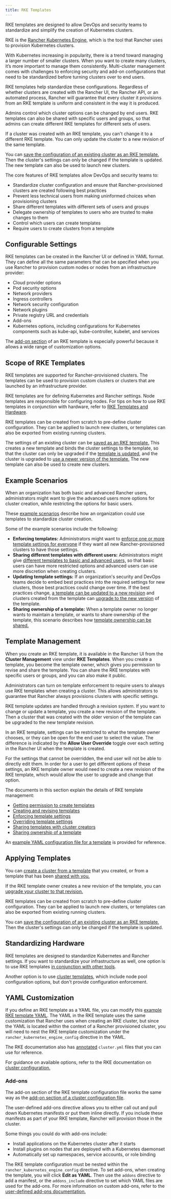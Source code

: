 ```yaml
---
title: RKE Templates
---
```


RKE templates are designed to allow DevOps and security teams to standardize and simplify the creation of Kubernetes clusters.

RKE is the [Rancher Kubernetes Engine,](https://rancher.com/docs/rke/latest/en/) which is the tool that Rancher uses to provision Kubernetes clusters.

With Kubernetes increasing in popularity, there is a trend toward managing a larger number of smaller clusters. When you want to create many clusters, it’s more important to manage them consistently. Multi-cluster management comes with challenges to enforcing security and add-on configurations that need to be standardized before turning clusters over to end users.

RKE templates help standardize these configurations. Regardless of whether clusters are created with the Rancher UI, the Rancher API, or an automated process, Rancher will guarantee that every cluster it provisions from an RKE template is uniform and consistent in the way it is produced.

Admins control which cluster options can be changed by end users. RKE templates can also be shared with specific users and groups, so that admins can create different RKE templates for different sets of users.

If a cluster was created with an RKE template, you can't change it to a different RKE template. You can only update the cluster to a new revision of the same template.

You can [save the configuration of an existing cluster as an RKE template.](../how-to-guides/new-user-guides/authentication-permissions-and-global-configuration/about-rke1-templates/apply-templates.md#converting-an-existing-cluster-to-use-an-rke-template) Then the cluster's settings can only be changed if the template is updated. The new template can also be used to launch new clusters.

The core features of RKE templates allow DevOps and security teams to:

- Standardize cluster configuration and ensure that Rancher-provisioned clusters are created following best practices
- Prevent less technical users from making uninformed choices when provisioning clusters
- Share different templates with different sets of users and groups
- Delegate ownership of templates to users who are trusted to make changes to them
- Control which users can create templates
- Require users to create clusters from a template

## Configurable Settings

RKE templates can be created in the Rancher UI or defined in YAML format. They can define all the same parameters that can be specified when you use Rancher to provision custom nodes or nodes from an infrastructure provider:

- Cloud provider options
- Pod security options
- Network providers
- Ingress controllers
- Network security configuration
- Network plugins
- Private registry URL and credentials
- Add-ons
- Kubernetes options, including configurations for Kubernetes components such as kube-api, kube-controller, kubelet, and services

The [add-on section](#add-ons) of an RKE template is especially powerful because it allows a wide range of customization options.

## Scope of RKE Templates

RKE templates are supported for Rancher-provisioned clusters. The templates can be used to provision custom clusters or clusters that are launched by an infrastructure provider.

RKE templates are for defining Kubernetes and Rancher settings. Node templates are responsible for configuring nodes. For tips on how to use RKE templates in conjunction with hardware, refer to [RKE Templates and Hardware](../how-to-guides/new-user-guides/authentication-permissions-and-global-configuration/about-rke1-templates/infrastructure.md).

RKE templates can be created from scratch to pre-define cluster configuration. They can be applied to launch new clusters, or templates can also be exported from existing running clusters.

The settings of an existing cluster can be [saved as an RKE template.](../how-to-guides/new-user-guides/authentication-permissions-and-global-configuration/about-rke1-templates/apply-templates.md#converting-an-existing-cluster-to-use-an-rke-template) This creates a new template and binds the cluster settings to the template, so that the cluster can only be upgraded if the [template is updated](../how-to-guides/new-user-guides/authentication-permissions-and-global-configuration/about-rke1-templates/manage-rke1-templates.md#updating-a-template), and the cluster is upgraded to [use a newer version of the template.](../how-to-guides/new-user-guides/authentication-permissions-and-global-configuration/about-rke1-templates/manage-rke1-templates.md#upgrading-a-cluster-to-use-a-new-template-revision) The new template can also be used to create new clusters.


## Example Scenarios
When an organization has both basic and advanced Rancher users, administrators might want to give the advanced users more options for cluster creation, while restricting the options for basic users.

These [example scenarios](../how-to-guides/new-user-guides/authentication-permissions-and-global-configuration/about-rke1-templates/example-use-cases.md) describe how an organization could use templates to standardize cluster creation.

Some of the example scenarios include the following:

- **Enforcing templates:** Administrators might want to [enforce one or more template settings for everyone](../how-to-guides/new-user-guides/authentication-permissions-and-global-configuration/about-rke1-templates/example-use-cases.md#enforcing-a-template-setting-for-everyone) if they want all new Rancher-provisioned clusters to have those settings.
- **Sharing different templates with different users:** Administrators might give [different templates to basic and advanced users,](../how-to-guides/new-user-guides/authentication-permissions-and-global-configuration/about-rke1-templates/example-use-cases.md#templates-for-basic-and-advanced-users) so that basic users can have more restricted options and advanced users can use more discretion when creating clusters.
- **Updating template settings:** If an organization's security and DevOps teams decide to embed best practices into the required settings for new clusters, those best practices could change over time. If the best practices change, [a template can be updated to a new revision](../how-to-guides/new-user-guides/authentication-permissions-and-global-configuration/about-rke1-templates/example-use-cases.md#updating-templates-and-clusters-created-with-them) and clusters created from the template can [upgrade to the new version](../how-to-guides/new-user-guides/authentication-permissions-and-global-configuration/about-rke1-templates/manage-rke1-templates.md#upgrading-a-cluster-to-use-a-new-template-revision) of the template.
- **Sharing ownership of a template:** When a template owner no longer wants to maintain a template, or wants to share ownership of the template, this scenario describes how [template ownership can be shared.](../how-to-guides/new-user-guides/authentication-permissions-and-global-configuration/about-rke1-templates/example-use-cases.md#allowing-other-users-to-control-and-share-a-template)

## Template Management

When you create an RKE template, it is available in the Rancher UI from the **Cluster Management** view under **RKE Templates**. When you create a template, you become the template owner, which gives you permission to revise and share the template. You can share the RKE templates with specific users or groups, and you can also make it public.

Administrators can turn on template enforcement to require users to always use RKE templates when creating a cluster. This allows administrators to guarantee that Rancher always provisions clusters with specific settings.

RKE template updates are handled through a revision system. If you want to change or update a template, you create a new revision of the template. Then a cluster that was created with the older version of the template can be upgraded to the new template revision.

In an RKE template, settings can be restricted to what the template owner chooses, or they can be open for the end user to select the value. The difference is indicated by the **Allow User Override** toggle over each setting in the Rancher UI when the template is created.

For the settings that cannot be overridden, the end user will not be able to directly edit them. In order for a user to get different options of these settings, an RKE template owner would need to create a new revision of the RKE template, which would allow the user to upgrade and change that option.

The documents in this section explain the details of RKE template management:

- [Getting permission to create templates](../how-to-guides/new-user-guides/authentication-permissions-and-global-configuration/about-rke1-templates/creator-permissions.md)
- [Creating and revising templates](../how-to-guides/new-user-guides/authentication-permissions-and-global-configuration/about-rke1-templates/manage-rke1-templates.md)
- [Enforcing template settings](../how-to-guides/new-user-guides/authentication-permissions-and-global-configuration/about-rke1-templates/enforce-templates.md#requiring-new-clusters-to-use-an-rke-template) 
- [Overriding template settings](../how-to-guides/new-user-guides/authentication-permissions-and-global-configuration/about-rke1-templates/override-template-settings.md)
- [Sharing templates with cluster creators](../how-to-guides/new-user-guides/authentication-permissions-and-global-configuration/about-rke1-templates/access-or-share-templates.md#sharing-templates-with-specific-users-or-groups)
- [Sharing ownership of a template](../how-to-guides/new-user-guides/authentication-permissions-and-global-configuration/about-rke1-templates/access-or-share-templates.md#sharing-ownership-of-templates)

An [example YAML configuration file for a template](../reference-guides/rke1-template-example-yaml.md) is provided for reference.

## Applying Templates

You can [create a cluster from a template](../how-to-guides/new-user-guides/authentication-permissions-and-global-configuration/about-rke1-templates/apply-templates.md#creating-a-cluster-from-an-rke-template) that you created, or from a template that has been [shared with you.](../how-to-guides/new-user-guides/authentication-permissions-and-global-configuration/about-rke1-templates/access-or-share-templates.md)

If the RKE template owner creates a new revision of the template, you can [upgrade your cluster to that revision.](../how-to-guides/new-user-guides/authentication-permissions-and-global-configuration/about-rke1-templates/apply-templates.md#updating-a-cluster-created-with-an-rke-template)

RKE templates can be created from scratch to pre-define cluster configuration. They can be applied to launch new clusters, or templates can also be exported from existing running clusters.

You can [save the configuration of an existing cluster as an RKE template.](../how-to-guides/new-user-guides/authentication-permissions-and-global-configuration/about-rke1-templates/apply-templates.md#converting-an-existing-cluster-to-use-an-rke-template) Then the cluster's settings can only be changed if the template is updated.

## Standardizing Hardware

RKE templates are designed to standardize Kubernetes and Rancher settings. If you want to standardize your infrastructure as well, one option is to use RKE templates [in conjunction with other tools](../how-to-guides/new-user-guides/authentication-permissions-and-global-configuration/about-rke1-templates/infrastructure.md).

Another option is to use [cluster templates,](../how-to-guides/new-user-guides/manage-clusters/manage-cluster-templates.md) which include node pool configuration options, but don't provide configuration enforcement.

## YAML Customization

If you define an RKE template as a YAML file, you can modify this [example RKE template YAML](../reference-guides/rke1-template-example-yaml.md). The YAML in the RKE template uses the same customization that Rancher uses when creating an RKE cluster, but since the YAML is located within the context of a Rancher provisioned cluster, you will need to nest the RKE template customization under the `rancher_kubernetes_engine_config` directive in the YAML.

The RKE documentation also has [annotated](https://rancher.com/docs/rke/latest/en/example-yamls/) `cluster.yml` files that you can use for reference.

For guidance on available options, refer to the RKE documentation on [cluster configuration.](https://rancher.com/docs/rke/latest/en/config-options/)

### Add-ons

The add-on section of the RKE template configuration file works the same way as the [add-on section of a cluster configuration file](https://rancher.com/docs/rke/latest/en/config-options/add-ons/).

The user-defined add-ons directive allows you to either call out and pull down Kubernetes manifests or put them inline directly. If you include these manifests as part of your RKE template, Rancher will provision those in the cluster.

Some things you could do with add-ons include:

- Install applications on the Kubernetes cluster after it starts
- Install plugins on nodes that are deployed with a Kubernetes daemonset
- Automatically set up namespaces, service accounts, or role binding

The RKE template configuration must be nested within the `rancher_kubernetes_engine_config` directive. To set add-ons, when creating the template, you will click **Edit as YAML**. Then use the `addons` directive to add a manifest, or the `addons_include` directive to set which YAML files are used for the add-ons. For more information on custom add-ons, refer to the [user-defined add-ons documentation.](https://rancher.com/docs/rke/latest/en/config-options/add-ons/user-defined-add-ons/)
